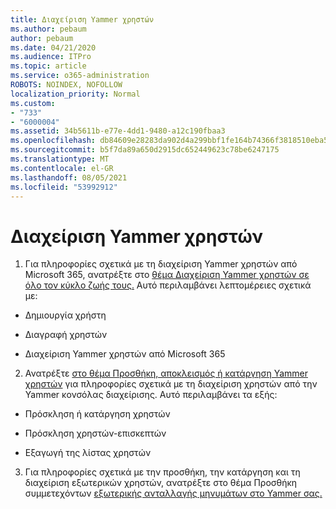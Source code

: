 ```yaml
---
title: Διαχείριση Yammer χρηστών
ms.author: pebaum
author: pebaum
ms.date: 04/21/2020
ms.audience: ITPro
ms.topic: article
ms.service: o365-administration
ROBOTS: NOINDEX, NOFOLLOW
localization_priority: Normal
ms.custom:
- "733"
- "6000004"
ms.assetid: 34b5611b-e77e-4dd1-9480-a12c190fbaa3
ms.openlocfilehash: db84609e28283da902d4a299bbf1fe164b74366f3818510eba5f10d2ebbdf4f0
ms.sourcegitcommit: b5f7da89a650d2915dc652449623c78be6247175
ms.translationtype: MT
ms.contentlocale: el-GR
ms.lasthandoff: 08/05/2021
ms.locfileid: "53992912"
---
```

# <a name="managing-yammer-users"></a>Διαχείριση Yammer χρηστών

1. Για πληροφορίες σχετικά με τη διαχείριση Yammer χρηστών από Microsoft 365, ανατρέξτε στο [θέμα Διαχείριση Yammer χρηστών σε όλο τον κύκλο ζωής τους.](https://docs.microsoft.com/yammer/manage-yammer-users/manage-users-across-their-lifecycle) Αυτό περιλαμβάνει λεπτομέρειες σχετικά με:

  - Δημιουργία χρήστη

  - Διαγραφή χρηστών

  - Διαχείριση Yammer χρηστών από Microsoft 365

2. Ανατρέξτε [στο θέμα Προσθήκη, αποκλεισμός ή κατάργηση Yammer χρηστών](https://docs.microsoft.com/yammer/manage-yammer-users/add-block-or-remove-users) για πληροφορίες σχετικά με τη διαχείριση χρηστών από την Yammer κονσόλας διαχείρισης. Αυτό περιλαμβάνει τα εξής:

  - Πρόσκληση ή κατάργηση χρηστών

  - Πρόσκληση χρηστών-επισκεπτών

  - Εξαγωγή της λίστας χρηστών

3. Για πληροφορίες σχετικά με την προσθήκη, την κατάργηση και τη διαχείριση εξωτερικών χρηστών, ανατρέξτε στο θέμα Προσθήκη συμμετεχόντων [εξωτερικής ανταλλαγής μηνυμάτων στο Yammer σας.](https://docs.microsoft.com/yammer/work-with-external-users/add-external-participants)
